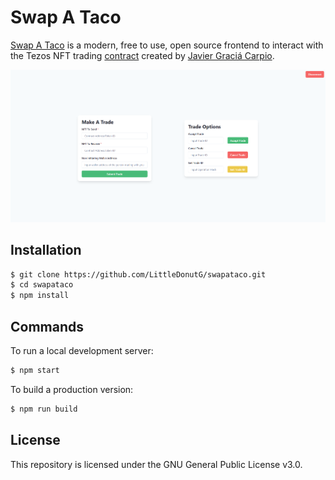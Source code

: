 # Swap A Taco

[Swap A Taco](https://swapataco.com) is a modern, free to use, open source frontend to interact with the Tezos NFT trading [contract](https://tzkt.io/KT1XtJ6k51y7HpLFLTNv2wBYFhfVMZ6ow3Sz/operations/) created by [Javier Graciá Carpio](https://github.com/jagracar).

![SwapATacoSwapPageScreenshot](./readme/swappage.png)

## Installation

```bash
$ git clone https://github.com/LittleDonutG/swapataco.git
$ cd swapataco
$ npm install
```

## Commands

To run a local development server:
```bash
$ npm start
```

To build a production version:
```bash
$ npm run build
```

## License

This repository is licensed under the GNU General Public License v3.0.